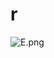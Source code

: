 # r

![E.png](https://github.com/Tan12d/Oracle-Database-Problems/assets/100254217/47352dc2-fb1b-4ac4-9746-f216e278c065)
